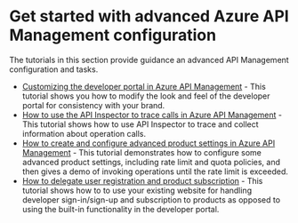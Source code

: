 <properties pageTitle="Get started with advanced Azure API Management configuration" metaKeywords="" description="Learn how to trace calls, configure rate limit and quota policies, and customize the developer portal." metaCanonical="" services="api-management" documentationCenter="API Management" title="Get started with advanced Azure API Management configuration" authors="sdanie" solutions="" manager="dwrede" editor="" />

<tags ms.service="api-management" ms.workload="mobile" ms.tgt_pltfrm="na" ms.devlang="na" ms.topic="article" ms.date="01/01/1900" ms.author="sdanie"></tags>

# Get started with advanced Azure API Management configuration

The tutorials in this section provide guidance an advanced API Management configuration and tasks.

-   [Customizing the developer portal in Azure API Management][Customizing the developer portal in Azure API Management] - This tutorial shows you how to modify the look and feel of the developer portal for consistency with your brand.
-   [How to use the API Inspector to trace calls in Azure API Management][How to use the API Inspector to trace calls in Azure API Management] - This tutorial shows how to use API Inspector to trace and collect information about operation calls.
-   [How to create and configure advanced product settings in Azure API Management][How to create and configure advanced product settings in Azure API Management] - This tutorial demonstrates how to configure some advanced product settings, including rate limit and quota policies, and then gives a demo of invoking operations until the rate limit is exceeded.
-   [How to delegate user registration and product subscription][How to delegate user registration and product subscription] - This tutorial shows how to to use your existing website for handling developer sign-in/sign-up and subscription to products as opposed to using the built-in functionality in the developer portal.

  [Customizing the developer portal in Azure API Management]: ../api-management-customize-portal
  [How to use the API Inspector to trace calls in Azure API Management]: ../api-management-howto-api-inspector
  [How to create and configure advanced product settings in Azure API Management]: ../api-management-howto-product-with-rules
  [How to delegate user registration and product subscription]: ../api-management-howto-setup-delegation
